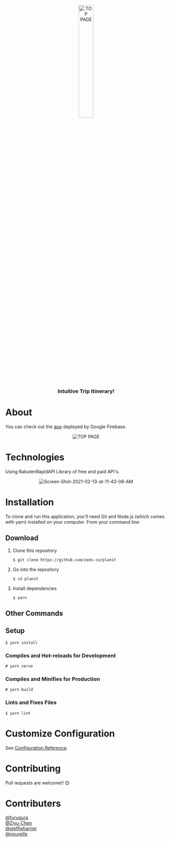 <p align="center">
<img src="https://user-images.githubusercontent.com/5979966/69343372-e0972280-0cb0-11ea-9b23-c8640998ef56.png" width="30%" alt="TOP PAGE">
</p>
<h3 align="center">Intuitive Trip Itinerary!</h3>

# About

You can check out the [app](https://planit-e21d2.web.app/) deployed by Google Firebase.

<p align="center">
<img src="https://user-images.githubusercontent.com/5979966/69343621-4c798b00-0cb1-11ea-8219-b2b4afcb41bd.gif" alt="TOP PAGE">
</p>

# Technologies

Using RakutenRapidAPI Library of free and paid API's.
<p align="center">
<img src="https://i.ibb.co/XL0KZbz/Screen-Shot-2021-02-13-at-11-43-08-AM.png" alt="Screen-Shot-2021-02-13-at-11-43-08-AM" border="0">
</p>

# Installation

To clone and run this application, you'll need Git and Node.js (which comes with yarn) installed on your computer.
From your command line:

## Download

1. Clone this repository

   ```
   $ git clone https://github.com/zeds-co/planit
   ```

2. Go into the repository

   ```
   $ cd planit
   ```

3. Install dependencies
   ```
   $ yarn
   ```

## Other Commands

## Setup

```
$ yarn install
```

### Compiles and Hot-reloads for Development

```
# yarn serve
```

### Compiles and Minifies for Production

```
# yarn build
```

### Lints and Fixes Files

```
$ yarn lint
```

# Customize Configuration

See [Configuration Reference](https://cli.vuejs.org/config/).

# Contributing

Pull requests are welcome!! 😊

# Contributers

[@furugura](https://github.com/furugura)  
[@Ziyu-Chen](https://github.com/Ziyu-Chen)  
[@steffieharner](https://github.com/steffieharner)  
[@nouvelle](https://github.com/nouvelle)
